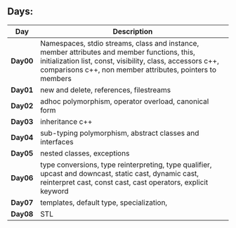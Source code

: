 ## Days:
| Day       | Description                                                                           |
| --------- | --------------------------------------------------------------------------------------| 
| **Day00** | Namespaces, stdio streams, class and instance, member attributes and member functions, this, initialization list, const, visibility, class, accessors c++, comparisons c++, non member attributes, pointers to members |
| **Day01** | new and delete, references, filestreams |
| **Day02** | adhoc polymorphism, operator overload, canonical form |
| **Day03** | inheritance c++ |
| **Day04** | sub-typing polymorphism, abstract classes and interfaces |
| **Day05** | nested classes, exceptions |
| **Day06** | type conversions, type reinterpreting, type qualifier, upcast and downcast, static cast, dynamic cast, reinterpret cast, const cast, cast operators, explicit keyword |
| **Day07** | templates, default type, specialization,  |
| **Day08** | STL |
